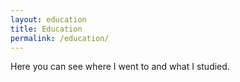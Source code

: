 ```yaml
---
layout: education
title: Education
permalink: /education/
---
```


Here you can see where I went to and what I studied.
